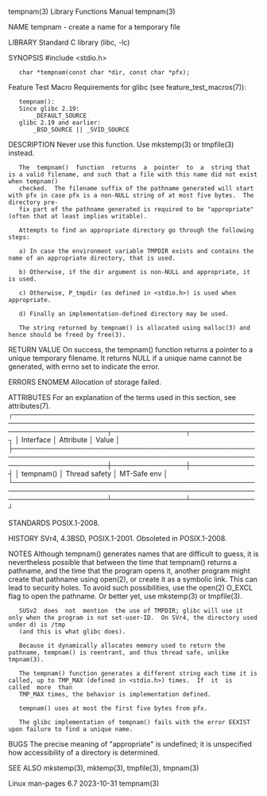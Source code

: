 tempnam(3)							   Library Functions Manual							    tempnam(3)

NAME
       tempnam - create a name for a temporary file

LIBRARY
       Standard C library (libc, -lc)

SYNOPSIS
       #include <stdio.h>

       char *tempnam(const char *dir, const char *pfx);

   Feature Test Macro Requirements for glibc (see feature_test_macros(7)):

       tempnam():
	   Since glibc 2.19:
	       _DEFAULT_SOURCE
	   glibc 2.19 and earlier:
	       _BSD_SOURCE || _SVID_SOURCE

DESCRIPTION
       Never use this function.	 Use mkstemp(3) or tmpfile(3) instead.

       The  tempnam()  function	 returns  a  pointer  to  a  string that is a valid filename, and such that a file with this name did not exist when tempnam()
       checked.	 The filename suffix of the pathname generated will start with pfx in case pfx is a non-NULL string of at most five bytes.  The directory pre‐
       fix part of the pathname generated is required to be "appropriate" (often that at least implies writable).

       Attempts to find an appropriate directory go through the following steps:

       a) In case the environment variable TMPDIR exists and contains the name of an appropriate directory, that is used.

       b) Otherwise, if the dir argument is non-NULL and appropriate, it is used.

       c) Otherwise, P_tmpdir (as defined in <stdio.h>) is used when appropriate.

       d) Finally an implementation-defined directory may be used.

       The string returned by tempnam() is allocated using malloc(3) and hence should be freed by free(3).

RETURN VALUE
       On success, the tempnam() function returns a pointer to a unique temporary filename.  It returns NULL if a unique name cannot be generated, with	 errno
       set to indicate the error.

ERRORS
       ENOMEM Allocation of storage failed.

ATTRIBUTES
       For an explanation of the terms used in this section, see attributes(7).
       ┌───────────────────────────────────────────────────────────────────────────────────────────────────────────────────────┬───────────────┬─────────────┐
       │ Interface													       │ Attribute     │ Value	     │
       ├───────────────────────────────────────────────────────────────────────────────────────────────────────────────────────┼───────────────┼─────────────┤
       │ tempnam()													       │ Thread safety │ MT-Safe env │
       └───────────────────────────────────────────────────────────────────────────────────────────────────────────────────────┴───────────────┴─────────────┘

STANDARDS
       POSIX.1-2008.

HISTORY
       SVr4, 4.3BSD, POSIX.1-2001.  Obsoleted in POSIX.1-2008.

NOTES
       Although	 tempnam()  generates  names that are difficult to guess, it is nevertheless possible that between the time that tempnam() returns a pathname,
       and the time that the program opens it, another program might create that pathname using open(2), or create it as a symbolic link.  This	 can  lead  to
       security holes.	To avoid such possibilities, use the open(2) O_EXCL flag to open the pathname.	Or better yet, use mkstemp(3) or tmpfile(3).

       SUSv2  does  not	 mention  the use of TMPDIR; glibc will use it only when the program is not set-user-ID.  On SVr4, the directory used under d) is /tmp
       (and this is what glibc does).

       Because it dynamically allocates memory used to return the pathname, tempnam() is reentrant, and thus thread safe, unlike tmpnam(3).

       The tempnam() function generates a different string each time it is called, up to TMP_MAX (defined in <stdio.h>) times.	If  it	is  called  more  than
       TMP_MAX times, the behavior is implementation defined.

       tempnam() uses at most the first five bytes from pfx.

       The glibc implementation of tempnam() fails with the error EEXIST upon failure to find a unique name.

BUGS
       The precise meaning of "appropriate" is undefined; it is unspecified how accessibility of a directory is determined.

SEE ALSO
       mkstemp(3), mktemp(3), tmpfile(3), tmpnam(3)

Linux man-pages 6.7							  2023-10-31								    tempnam(3)
